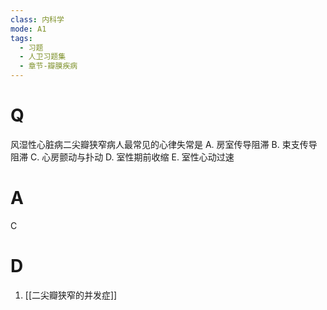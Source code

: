 ```yaml
---
class: 内科学
mode: A1
tags:
  - 习题
  - 人卫习题集
  - 章节-瓣膜疾病
---
```


# Q
风湿性心脏病二尖瓣狭窄病人最常见的心律失常是
A. 房室传导阻滞 B. 束支传导阻滞
C. 心房颤动与扑动 D. 室性期前收缩
E. 室性心动过速
# A
C
# D
1. [[二尖瓣狭窄的并发症]]